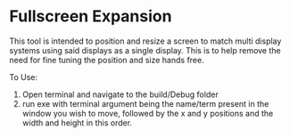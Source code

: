 # Fullscreen Expansion
This tool is intended to position and resize a screen to match multi display systems using said displays as a single display. This is to help remove the need for fine tuning the position and size hands free.

To Use:
1. Open terminal and navigate to the build/Debug folder
2. run exe with terminal argument being the name/term present in the window you wish to move, followed by the x and y positions and the width and height in this order. 

